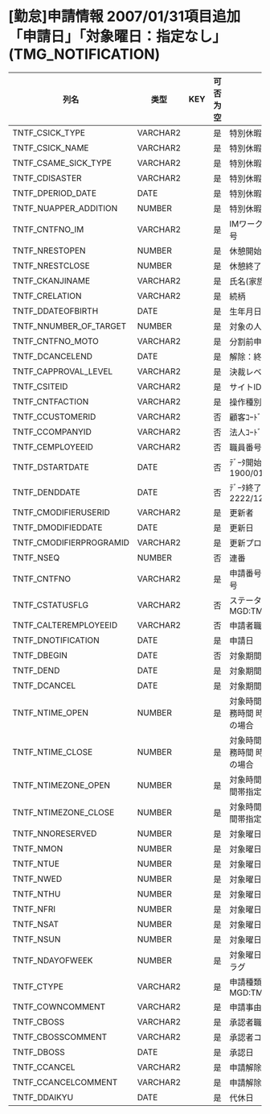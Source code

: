 # [勤怠]申請情報                      2007/01/31項目追加「申請日」「対象曜日：指定なし」(TMG_NOTIFICATION)
| 列名   | 类型   | KEY  | 可否为空 | 注释   |
| ---- | ---- | ---- | ---- | ---- |
|TNTF_CSICK_TYPE|VARCHAR2||是|特別休暇：傷病種類|
|TNTF_CSICK_NAME|VARCHAR2||是|特別休暇：傷病名|
|TNTF_CSAME_SICK_TYPE|VARCHAR2||是|特別休暇：同一傷病区分|
|TNTF_CDISASTER|VARCHAR2||是|特別休暇：災害申請区分|
|TNTF_DPERIOD_DATE|DATE||是|特別休暇：起算日|
|TNTF_NUAPPER_ADDITION|NUMBER||是|特別休暇：上限加算|
|TNTF_CNTFNO_IM|VARCHAR2||是|IMワークフロー用申請番号|
|TNTF_NRESTOPEN|NUMBER||是|休憩開始時刻|
|TNTF_NRESTCLOSE|NUMBER||是|休憩終了時刻|
|TNTF_CKANJINAME|VARCHAR2||是|氏名(家族、子等の)|
|TNTF_CRELATION|VARCHAR2||是|続柄|
|TNTF_DDATEOFBIRTH|DATE||是|生年月日|
|TNTF_NNUMBER_OF_TARGET|NUMBER||是|対象の人数|
|TNTF_CNTFNO_MOTO|VARCHAR2||是|分割前申請番号|
|TNTF_DCANCELEND|DATE||是|解除：終了日|
|TNTF_CAPPROVAL_LEVEL|VARCHAR2||是|決裁レベル|
|TNTF_CSITEID|VARCHAR2||是|サイトID|
|TNTF_CNTFACTION|VARCHAR2||是|操作種別|
|TNTF_CCUSTOMERID|VARCHAR2||否|顧客ｺｰﾄﾞ                        固定：01|
|TNTF_CCOMPANYID|VARCHAR2||否|法人ｺｰﾄﾞ|
|TNTF_CEMPLOYEEID|VARCHAR2||否|職員番号|
|TNTF_DSTARTDATE|DATE||否|ﾃﾞｰﾀ開始日                       固定：1900/01/01|
|TNTF_DENDDATE|DATE||否|ﾃﾞｰﾀ終了日                       固定：2222/12/31|
|TNTF_CMODIFIERUSERID|VARCHAR2||是|更新者|
|TNTF_DMODIFIEDDATE|DATE||是|更新日|
|TNTF_CMODIFIERPROGRAMID|VARCHAR2||是|更新プログラムID|
|TNTF_NSEQ|NUMBER||否|連番|
|TNTF_CNTFNO|VARCHAR2||是|申請番号                          申請者職員番号|連番|
|TNTF_CSTATUSFLG|VARCHAR2||否|ステータスフラグ                                                    MGD:TMG_NTFSTATUS|
|TNTF_CALTEREMPLOYEEID|VARCHAR2||否|申請者職員番号|
|TNTF_DNOTIFICATION|DATE||是|申請日|
|TNTF_DBEGIN|DATE||否|対象期間：開始日|
|TNTF_DEND|DATE||是|対象期間：終了日|
|TNTF_DCANCEL|DATE||是|対象期間：解除日|
|TNTF_NTIME_OPEN|NUMBER||是|対象時間：始業時の非勤務時間                時間の直接指定の場合|
|TNTF_NTIME_CLOSE|NUMBER||是|対象時間：終業時の非勤務時間                時間の直接指定の場合|
|TNTF_NTIMEZONE_OPEN|NUMBER||是|対象時間：開始時刻                     時間帯指定の場合|
|TNTF_NTIMEZONE_CLOSE|NUMBER||是|対象時間：終了時刻                     時間帯指定の場合|
|TNTF_NNORESERVED|NUMBER||是|対象曜日：指定なし|
|TNTF_NMON|NUMBER||是|対象曜日：月曜|
|TNTF_NTUE|NUMBER||是|対象曜日：火曜|
|TNTF_NWED|NUMBER||是|対象曜日：水曜|
|TNTF_NTHU|NUMBER||是|対象曜日：木曜|
|TNTF_NFRI|NUMBER||是|対象曜日：金曜|
|TNTF_NSAT|NUMBER||是|対象曜日：土曜|
|TNTF_NSUN|NUMBER||是|対象曜日：日曜|
|TNTF_NDAYOFWEEK|NUMBER||是|対象曜日指定                        ビットフラグ|
|TNTF_CTYPE|VARCHAR2||是|申請種類                                                        MGD:TMG_NTFTYPE|
|TNTF_COWNCOMMENT|VARCHAR2||是|申請事由|
|TNTF_CBOSS|VARCHAR2||是|承認者職員番号|
|TNTF_CBOSSCOMMENT|VARCHAR2||是|承認者コメント|
|TNTF_DBOSS|DATE||是|承認日|
|TNTF_CCANCEL|VARCHAR2||是|申請解除職員番号|
|TNTF_CCANCELCOMMENT|VARCHAR2||是|申請解除者のコメント|
|TNTF_DDAIKYU|DATE||是|代休日|
